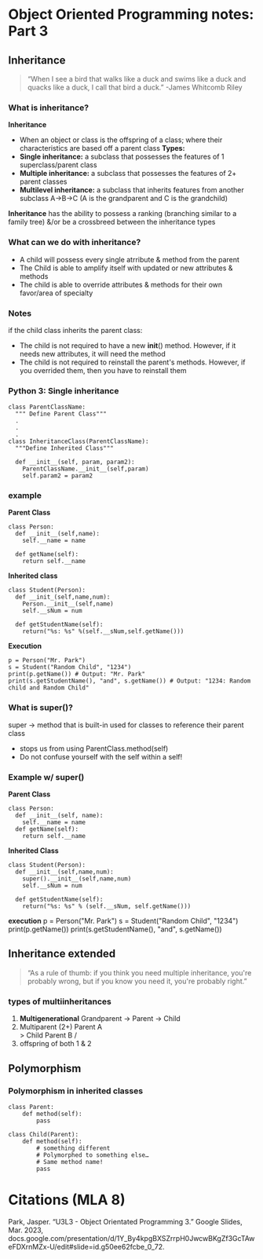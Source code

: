 # Object Oriented Programming notes: Part 3
## Inheritance 
>“When I see a bird that walks like a duck and swims like a duck and quacks like a duck, I call that bird a duck.” -James Whitcomb Riley

### What is inheritance?
**Inheritance** 
+ When an object or class is the offspring of a class; where their characteristics are based off a parent class
**Types:**
+ **Single inheritance:** a subclass that possesses the features of 1 superclass/parent class 
+ **Multiple inheritance:** a subclass that possesses the features of 2+ parent classes
+ **Multilevel inheritance:** a subclass that inherits features from another subclass A->B->C (A is the grandparent and C is the grandchild)

**Inheritance** has the ability to possess a ranking (branching similar to a family tree) &/or be a crossbreed between the inheritance types 

### What can we do with inheritance?
+ A child will possess every single atrribute & method from the parent 
+ The Child is able to amplify itself with updated or new attributes & methods
+ The child is able to override attributes & methods for their own favor/area of specialty 

### Notes 
if the child class inherits the parent class: 
+ The child is not required to have a new __init__() method. However, if it needs new attributes, it will need the method
+ The child is not required to reinstall the parent's methods. However, if you overrided them, then you have to reinstall them

### Python 3: Single inheritance 
``` 
class ParentClassName: 
  """ Define Parent Class"""
  .
  .
  .
class InheritanceClass(ParentClassName):
  """Define Inherited Class"""
  
  def __init__(self, param, param2):
    ParentClassName.__init__(self,param)
    self.param2 = param2
```

### example 
**Parent Class**
```
class Person: 
  def __init__(self,name):
    self.__name = name
    
  def getName(self): 
    return self.__name
```
**Inherited class**
```
class Student(Person): 
  def __init_(self,name,num):
    Person.__init__(self,name)
    self.__sNum = num
  
  def getStudentName(self):
    return("%s: %s" %(self.__sNum,self.getName()))
```
**Execution**
```
p = Person("Mr. Park")
s = Student("Random Child", "1234")
print(p.getName()) # Output: "Mr. Park" 
print(s.getStudentName(), "and", s.getName()) # Output: "1234: Random child and Random Child"
```
### What is super()?

super -> method that is built-in used for classes to reference their parent class
+ stops us from using ParentClass.method(self) 
+ Do not confuse yourself with the self within a self!

### Example w/ super()
**Parent Class** 
```
class Person: 
  def __init__(self, name):
    self.__name = name 
  def getName(self):
    return self.__name
```
**Inherited Class**
```
class Student(Person):
  def __init__(self,name,num):
    super().__init__(self,name,num)
    self.__sNum = num
    
  def getStudentName(self):
    return("%s: %s" % (self.__sNum, self.getName()))
 ```
 
 **execution**
p = Person("Mr. Park")
s = Student("Random Child", "1234")
print(p.getName()) 
print(s.getStudentName(), "and", s.getName()) 

## Inheritance extended
>“As a rule of thumb: 
if you think you need multiple inheritance, you're probably wrong, 
but if you know you need it, you're probably right.”

### types of multiinheritances 
1. **Multigenerational**
  Grandparent -> Parent -> Child 
2. Multiparent (2+) 
Parent A \
			> Child
Parent B /
3. offspring of both 1 & 2

## Polymorphism 
### Polymorphism in inherited classes     
```
class Parent:
	def method(self):
		pass

class Child(Parent):
	def method(self):
		# something different
		# Polymorphed to something else…
		# Same method name!
		pass
```

# Citations (MLA 8)
Park, Jasper. “U3L3 - Object Orientated Programming 3.” Google Slides, Mar. 2023, docs.google.com/presentation/d/1Y_By4kpgBXSZrrpH0JwcwBKgZf3GcTAweFDXrnMZx-U/edit#slide=id.g50ee62fcbe_0_72.
